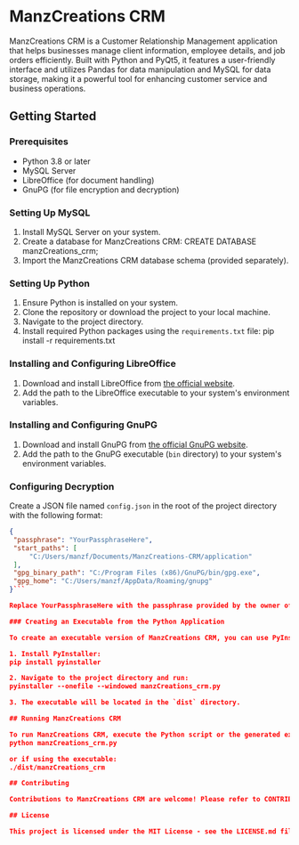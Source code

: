 # ManzCreations CRM

ManzCreations CRM is a Customer Relationship Management application that helps businesses manage client information, employee details, and job orders efficiently. Built with Python and PyQt5, it features a user-friendly interface and utilizes Pandas for data manipulation and MySQL for data storage, making it a powerful tool for enhancing customer service and business operations.

## Getting Started

### Prerequisites

- Python 3.8 or later
- MySQL Server
- LibreOffice (for document handling)
- GnuPG (for file encryption and decryption)

### Setting Up MySQL

1. Install MySQL Server on your system.
2. Create a database for ManzCreations CRM:
   CREATE DATABASE manzCreations_crm;
3. Import the ManzCreations CRM database schema (provided separately).

### Setting Up Python

1. Ensure Python is installed on your system.
2. Clone the repository or download the project to your local machine.
3. Navigate to the project directory.
4. Install required Python packages using the `requirements.txt` file:
pip install -r requirements.txt


### Installing and Configuring LibreOffice

1. Download and install LibreOffice from [the official website](https://www.libreoffice.org/download/download/).
2. Add the path to the LibreOffice executable to your system's environment variables.

### Installing and Configuring GnuPG

1. Download and install GnuPG from [the official GnuPG website](https://gnupg.org/download/index.html).
2. Add the path to the GnuPG executable (`bin` directory) to your system's environment variables.

### Configuring Decryption

Create a JSON file named `config.json` in the root of the project directory with the following format:

```json
{
 "passphrase": "YourPassphraseHere",
 "start_paths": [
     "C:/Users/manzf/Documents/ManzCreations-CRM/application"
 ],
 "gpg_binary_path": "C:/Program Files (x86)/GnuPG/bin/gpg.exe",
 "gpg_home": "C:/Users/manzf/AppData/Roaming/gnupg"
}```

Replace YourPassphraseHere with the passphrase provided by the owner of the code.

### Creating an Executable from the Python Application

To create an executable version of ManzCreations CRM, you can use PyInstaller:

1. Install PyInstaller:
pip install pyinstaller

2. Navigate to the project directory and run:
pyinstaller --onefile --windowed manzCreations_crm.py

3. The executable will be located in the `dist` directory.

## Running ManzCreations CRM

To run ManzCreations CRM, execute the Python script or the generated executable:
python manzCreations_crm.py

or if using the executable:
./dist/manzCreations_crm

## Contributing

Contributions to ManzCreations CRM are welcome! Please refer to CONTRIBUTING.md for guidelines on how to contribute to this project.

## License

This project is licensed under the MIT License - see the LICENSE.md file for details.
